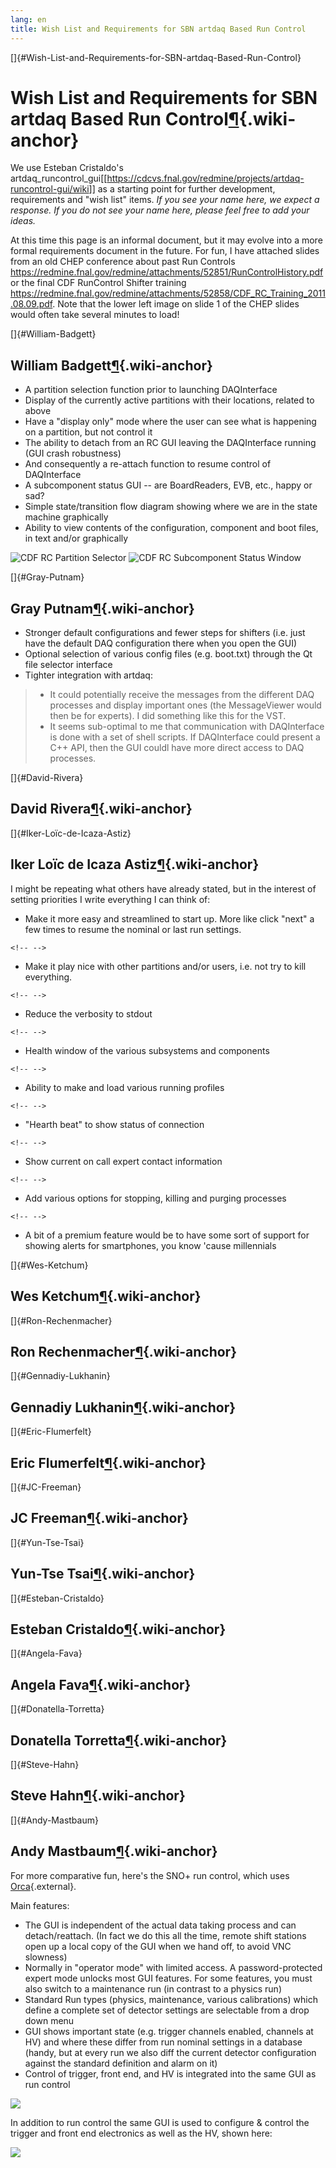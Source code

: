 ```yaml
---
lang: en
title: Wish List and Requirements for SBN artdaq Based Run Control
---
```


[]{#Wish-List-and-Requirements-for-SBN-artdaq-Based-Run-Control}

Wish List and Requirements for SBN artdaq Based Run Control[¶](#Wish-List-and-Requirements-for-SBN-artdaq-Based-Run-Control){.wiki-anchor}
==========================================================================================================================================

We use Esteban Cristaldo\'s
artdaq_runcontrol_gui\[\[<https://cdcvs.fnal.gov/redmine/projects/artdaq-runcontrol-gui/wiki>\]\]
as a starting point for further development, requirements and \"wish
list\" items. *If you see your name here, we expect a response. If you
do not see your name here, please feel free to add your ideas.*

At this time this page is an informal document, but it may evolve into a
more formal requirements document in the future. For fun, I have
attached slides from an old CHEP conference about past Run Controls
<https://redmine.fnal.gov/redmine/attachments/52851/RunControlHistory.pdf>
or the final CDF RunControl Shifter training
<https://redmine.fnal.gov/redmine/attachments/52858/CDF_RC_Training_2011.08.09.pdf>.
Note that the lower left image on slide 1 of the CHEP slides would often
take several minutes to load!

[]{#William-Badgett}

William Badgett[¶](#William-Badgett){.wiki-anchor}
--------------------------------------------------

-   A partition selection function prior to launching DAQInterface
-   Display of the currently active partitions with their locations,
    related to above
-   Have a \"display only\" mode where the user can see what is
    happening on a partition, but not control it
-   The ability to detach from an RC GUI leaving the DAQInterface
    running (GUI crash robustness)
-   And consequently a re-attach function to resume control of
    DAQInterface
-   A subcomponent status GUI \-- are BoardReaders, EVB, etc., happy or
    sad?
-   Simple state/transition flow diagram showing where we are in the
    state machine graphically
-   Ability to view contents of the configuration, component and boot
    files, in text and/or graphically

![CDF RC Partition
Selector](/redmine/attachments/download/52856/partition.png "CDF RC Partition Selector")
![CDF RC Subcomponent Status
Window](/redmine/attachments/download/52857/status.png "CDF RC Subcomponent Status Window")

[]{#Gray-Putnam}

Gray Putnam[¶](#Gray-Putnam){.wiki-anchor}
------------------------------------------

-   Stronger default configurations and fewer steps for shifters (i.e.
    just have the default DAQ configuration there when you open the GUI)
-   Optional selection of various config files (e.g. boot.txt) through
    the Qt file selector interface
-   Tighter integration with artdaq:

> -   It could potentially receive the messages from the different DAQ
>     processes and display important ones (the MessageViewer would then
>     be for experts). I did something like this for the VST.
> -   It seems sub-optimal to me that communication with DAQInterface is
>     done with a set of shell scripts. If DAQInterface could present a
>     C++ API, then the GUI couldl have more direct access to DAQ
>     processes.

[]{#David-Rivera}

David Rivera[¶](#David-Rivera){.wiki-anchor}
--------------------------------------------

[]{#Iker-Loïc-de-Icaza-Astiz}

Iker Loïc de Icaza Astiz[¶](#Iker-Loïc-de-Icaza-Astiz){.wiki-anchor}
--------------------------------------------------------------------

I might be repeating what others have already stated, but in the
interest of setting priorities I write everything I can think of:

-   Make it more easy and streamlined to start up. More like click
    \"next\" a few times to resume the nominal or last run settings.

```{=html}
<!-- -->
```
-   Make it play nice with other partitions and/or users, i.e. not try
    to kill everything.

```{=html}
<!-- -->
```
-   Reduce the verbosity to stdout

```{=html}
<!-- -->
```
-   Health window of the various subsystems and components

```{=html}
<!-- -->
```
-   Ability to make and load various running profiles

```{=html}
<!-- -->
```
-   \"Hearth beat\" to show status of connection

```{=html}
<!-- -->
```
-   Show current on call expert contact information

```{=html}
<!-- -->
```
-   Add various options for stopping, killing and purging processes

```{=html}
<!-- -->
```
-   A bit of a premium feature would be to have some sort of support for
    showing alerts for smartphones, you know \'cause millennials

[]{#Wes-Ketchum}

Wes Ketchum[¶](#Wes-Ketchum){.wiki-anchor}
------------------------------------------

[]{#Ron-Rechenmacher}

Ron Rechenmacher[¶](#Ron-Rechenmacher){.wiki-anchor}
----------------------------------------------------

[]{#Gennadiy-Lukhanin}

Gennadiy Lukhanin[¶](#Gennadiy-Lukhanin){.wiki-anchor}
------------------------------------------------------

[]{#Eric-Flumerfelt}

Eric Flumerfelt[¶](#Eric-Flumerfelt){.wiki-anchor}
--------------------------------------------------

[]{#JC-Freeman}

JC Freeman[¶](#JC-Freeman){.wiki-anchor}
----------------------------------------

[]{#Yun-Tse-Tsai}

Yun-Tse Tsai[¶](#Yun-Tse-Tsai){.wiki-anchor}
--------------------------------------------

[]{#Esteban-Cristaldo}

Esteban Cristaldo[¶](#Esteban-Cristaldo){.wiki-anchor}
------------------------------------------------------

[]{#Angela-Fava}

Angela Fava[¶](#Angela-Fava){.wiki-anchor}
------------------------------------------

[]{#Donatella-Torretta}

Donatella Torretta[¶](#Donatella-Torretta){.wiki-anchor}
--------------------------------------------------------

[]{#Steve-Hahn}

Steve Hahn[¶](#Steve-Hahn){.wiki-anchor}
----------------------------------------

[]{#Andy-Mastbaum}

Andy Mastbaum[¶](#Andy-Mastbaum){.wiki-anchor}
----------------------------------------------

For more comparative fun, here\'s the SNO+ run control, which uses
[Orca](http://orca.physics.unc.edu/~markhowe/Orca_Help/Home.html){.external}.

Main features:

-   The GUI is independent of the actual data taking process and can
    detach/reattach. (In fact we do this all the time, remote shift
    stations open up a local copy of the GUI when we hand off, to avoid
    VNC slowness)
-   Normally in \"operator mode\" with limited access. A
    password-protected expert mode unlocks most GUI features. For some
    features, you must also switch to a maintenance run (in contrast to
    a physics run)
-   Standard Run types (physics, maintenance, various calibrations)
    which define a complete set of detector settings are selectable from
    a drop down menu
-   GUI shows important state (e.g. trigger channels enabled, channels
    at HV) and where these differ from run nominal settings in a
    database (handy, but at every run we also diff the current detector
    configuration against the standard definition and alarm on it)
-   Control of trigger, front end, and HV is integrated into the same
    GUI as run control

![](/redmine/attachments/download/52854/snoprc.png)

In addition to run control the same GUI is used to configure & control
the trigger and front end electronics as well as the HV, shown here:

![](/redmine/attachments/download/52853/xl3hv.png)
